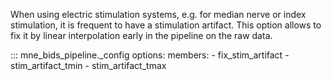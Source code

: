 When using electric stimulation systems, e.g. for median nerve or index
stimulation, it is frequent to have a stimulation artifact. This option
allows to fix it by linear interpolation early in the pipeline on the raw
data.

::: mne_bids_pipeline._config
    options:
      members:
        - fix_stim_artifact
        - stim_artifact_tmin
        - stim_artifact_tmax
